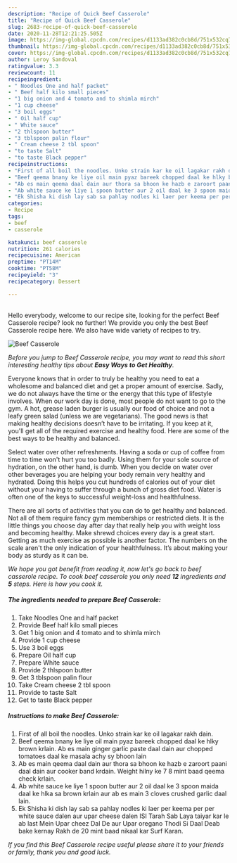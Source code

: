 ```yaml
---
description: "Recipe of Quick Beef Casserole"
title: "Recipe of Quick Beef Casserole"
slug: 2683-recipe-of-quick-beef-casserole
date: 2020-11-28T12:21:25.505Z
image: https://img-global.cpcdn.com/recipes/d1133ad382c0cb8d/751x532cq70/beef-casserole-recipe-main-photo.jpg
thumbnail: https://img-global.cpcdn.com/recipes/d1133ad382c0cb8d/751x532cq70/beef-casserole-recipe-main-photo.jpg
cover: https://img-global.cpcdn.com/recipes/d1133ad382c0cb8d/751x532cq70/beef-casserole-recipe-main-photo.jpg
author: Leroy Sandoval
ratingvalue: 3.3
reviewcount: 11
recipeingredient:
- " Noodles One and half packet"
- " Beef half kilo small pieces"
- "1 big onion and 4 tomato and to shimla mirch"
- "1 cup cheese"
- "3 boil eggs"
- " Oil half cup"
- " White sauce"
- "2 thlspoon butter"
- "3 tblspoon palin flour"
- " Cream cheese 2 tbl spoon"
- "to taste Salt"
- "to taste Black pepper"
recipeinstructions:
- "First of all boil the noodles. Unko strain kar ke oil lagakar rakh dain."
- "Beef qeema bnany ke liye oil main pyaz bareek chopped daal ke hlky brown krlain. Ab es main ginger garlic paste daal dain aur chopped tomatoes daal ke masala achy sy bhoon lain"
- "Ab es main qeema daal dain aur thora sa bhoon ke hazb e zaroort paani daal dain aur cooker band krdain. Weight hilny ke 7 8 mint baad qeema check krlain."
- "Ab white sauce ke liye 1 spoon butter aur 2 oil daal ke 3 spoon maida daal ke hlka sa brown krlain aur ab es main 3 cloves crushed garlic daal lain."
- "Ek Shisha ki dish lay sab sa pahlay nodles ki laer per keema per per white sauce dalen aur upar cheese dalen ISI Tarah Sab Laya taiyar kar le ab last Mein Upar cheez Dal De aur Upar oregano Thodi Si Daal Deab bake kernay Rakh de 20 mint baad nikaal kar Surf Karan."
categories:
- Recipe
tags:
- beef
- casserole

katakunci: beef casserole 
nutrition: 261 calories
recipecuisine: American
preptime: "PT14M"
cooktime: "PT58M"
recipeyield: "3"
recipecategory: Dessert

---
```

<br>
Hello everybody, welcome to our recipe site, looking for the perfect Beef Casserole recipe? look no further! We provide you only the best Beef Casserole recipe here. We also have wide variety of recipes to try.
<br>


![Beef Casserole](https://img-global.cpcdn.com/recipes/d1133ad382c0cb8d/751x532cq70/beef-casserole-recipe-main-photo.jpg)

<i>Before you jump to Beef Casserole recipe, you may want to read this short interesting healthy tips about <strong>Easy Ways to Get Healthy</strong>.</i>

Everyone knows that in order to truly be healthy you need to eat a wholesome and balanced diet and get a proper amount of exercise. Sadly, we do not always have the time or the energy that this type of lifestyle involves. When our work day is done, most people do not want to go to the gym. A hot, grease laden burger is usually our food of choice and not a leafy green salad (unless we are vegetarians). The good news is that making healthy decisions doesn’t have to be irritating. If you keep at it, you'll get all of the required exercise and healthy food. Here are some of the best ways to be healthy and balanced.

Select water over other refreshments. Having a soda or cup of coffee from time to time won't hurt you too badly. Using them for your sole source of hydration, on the other hand, is dumb. When you decide on water over other beverages you are helping your body remain very healthy and hydrated. Doing this helps you cut hundreds of calories out of your diet without your having to suffer through a bunch of gross diet food. Water is often one of the keys to successful weight-loss and healthfulness.

There are all sorts of activities that you can do to get healthy and balanced. Not all of them require fancy gym memberships or restricted diets. It is the little things you choose day after day that really help you with weight loss and becoming healthy. Make shrewd choices every day is a great start. Getting as much exercise as possible is another factor. The numbers on the scale aren't the only indication of your healthfulness. It’s about making your body as sturdy as it can be. 


<i>We hope you got benefit from reading it, now let's go back to beef casserole recipe. To cook beef casserole you only need <strong>12</strong> ingredients and <strong>5</strong> steps. Here is how you cook it.
</i>

##### The ingredients needed to prepare Beef Casserole:

1. Take  Noodles One and half packet
1. Provide  Beef half kilo small pieces
1. Get 1 big onion and 4 tomato and to shimla mirch
1. Provide 1 cup cheese
1. Use 3 boil eggs
1. Prepare  Oil half cup
1. Prepare  White sauce
1. Provide 2 thlspoon butter
1. Get 3 tblspoon palin flour
1. Take  Cream cheese 2 tbl spoon
1. Provide to taste Salt
1. Get to taste Black pepper


##### Instructions to make Beef Casserole:

1. First of all boil the noodles. Unko strain kar ke oil lagakar rakh dain.
1. Beef qeema bnany ke liye oil main pyaz bareek chopped daal ke hlky brown krlain. Ab es main ginger garlic paste daal dain aur chopped tomatoes daal ke masala achy sy bhoon lain
1. Ab es main qeema daal dain aur thora sa bhoon ke hazb e zaroort paani daal dain aur cooker band krdain. Weight hilny ke 7 8 mint baad qeema check krlain.
1. Ab white sauce ke liye 1 spoon butter aur 2 oil daal ke 3 spoon maida daal ke hlka sa brown krlain aur ab es main 3 cloves crushed garlic daal lain.
1. Ek Shisha ki dish lay sab sa pahlay nodles ki laer per keema per per white sauce dalen aur upar cheese dalen ISI Tarah Sab Laya taiyar kar le ab last Mein Upar cheez Dal De aur Upar oregano Thodi Si Daal Deab bake kernay Rakh de 20 mint baad nikaal kar Surf Karan.


<i>If you find this Beef Casserole recipe useful please share it to your friends or family, thank you and good luck.</i>
